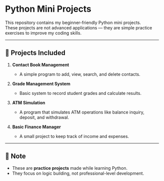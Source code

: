 #  Python Mini Projects

This repository contains my beginner-friendly Python mini projects.  
These projects are not advanced applications — they are simple practice exercises to improve my coding skills.  

---

## 📂 Projects Included

1. **Contact Book Management**  
   - A simple program to add, view, search, and delete contacts.  

2. **Grade Management System**  
   - Basic system to record student grades and calculate results.  

3. **ATM Simulation**  
   - A program that simulates ATM operations like balance inquiry, deposit, and withdrawal.  

4. **Basic Finance Manager**  
   - A small project to keep track of income and expenses.  

---

## 📝 Note
- These are **practice projects** made while learning Python.  
- They focus on logic building, not professional-level development.  
